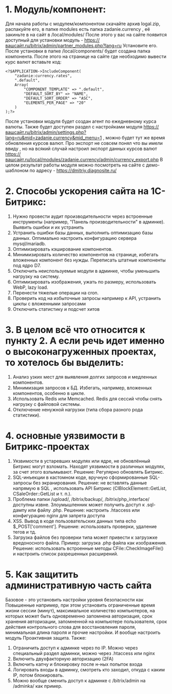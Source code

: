 # 1. Модуль/компонент:
Для начала работы с модулем/компонентом скачайте архив logal.zip, распакуйте его,  в папке modules есть папка zadanie.currency , её закиньте в на сайт в /local/modules/ 
После этого у вас на сайте появится доступный для установки модуль - https://вашсайт.ru/bitrix/admin/partner_modules.php?lang=ru
Установите его. После установки в папке /local/components/ будет создана папка компонента.
После этого на странице на сайте где необходимо вывести курс валют вставьте код:
```
<?$APPLICATION->IncludeComponent(
	"zadanie:currency.rates",
	".default",
	Array(
		"COMPONENT_TEMPLATE" => ".default",
		"DEFAULT_SORT_BY" => "NAME",
		"DEFAULT_SORT_ORDER" => "ASC",
		"ELEMENTS_PER_PAGE" => "20"
	)
);?>
```

После установки модуля будет создан агент по ежедневному курса валюты.
Также будет доступен раздел с настройками модуля https://вашсайт.ru/bitrix/admin/settings.php?lang=ru&mid=zadanie.currency&mid_menu=1 ,  можно будет тут же время обновления курсов валют.
Про экспорт не совсем понял что вы имели ввиду , но на всякий случай настроил экспорт данных курсов валют https://вашсайт.ru/local/modules/zadanie.currency/admin/currency_export.php
В целом результат работы модуля можно посмотреть на сайте с демо-шаблоном по адресу - https://dmitriy.diagnosite.ru/

# 2. Способы ускорения сайта на 1С-Битрикс:
  1. Нужно провести аудит производительности через встроенные инструменты (например, "Панель производительности" в админке). Выявить ошибки и их устранить
  2. Устранить ошибки базы данных, выполнить оптимизацию базы данных. Оптимально настроить конфигурацию сервера mysql/mariadb.
  3. Оптимизировать кэширование компонентов.
  4. Минимизировать количество компонентов на странице, избегать вложенных компонент без нужды. Переписать штатные компоненты под ядро D7.
  5. Отключить неиспользуемые модули в админке, чтобы уменьшить нагрузку на систему.
  6. Оптимизировать изображения, ужать по размеру, использовать WebP, lazy load.
  7. Перенести тяжелые операции на cron.
  8. Проверить код на избыточные запросы например к API, устранить циклы с вложенными запросами
  9. Отключить статистику и подсчет хитов

# 3. В целом всё что относится к пункту 2. А если речь идет именно о высоконагруженных проектах, то хотелось бы выделить:
  1. Анализ узких мест для выявления долгих запросов и медленных компонентов.
  2. Минимизация запросов к БД. Избегать, например, вложенных компонентов, особенно в цикле.
  3. Использовать Redis или Memcached. Redis для сессий чтобы снять нагрузку с файловой системы.
  4. Отключение ненужной нагрузки (типа сбора разного рода статистики).

# 4. основные уязвимости в Битрикс-проектах
  1. Уязвимости в устаревших модулях или ядре, не обновлённый Битрикс могут взломать. Находят уязвимости в различных модулях, за счет этого взлымывают. Решение: Регулярно обновлять Битрикс.
  2. SQL-инъекции в кастомном коде, вручную сформированные SQL-запросы без экранирования.  Решение: не вставлять данные напрямую в SQL , использовать API Битрикс (CIBlockElement::GetList, CSaleOrder::GetList и т. п.).
  3. Проблема папки /upload/, /bitrix/backup/, /bitrix/php_interface/ доступны извне. Злоумышленник может получить доступ к .sql-дампу или файлу .php. Решение: настроить .htaccess или конфигурацию nginx для запрета доступа
  4. XSS. Вывод в коде пользовательских данных типа echo $_POST['comment']. Решение: использовать проверки, удаление тегов и тд.
  5. Загрузка файлов без проверки типа может привести к загрузжке вредоносного файла. Пример: загрузка .php файла как изображения. Решение: использовать встроенные методы CFile::CheckImageFile() и настроить список разрешенных расширений.

# 5. Как защитить административную часть сайта
Базовое - это установить настройки уровня безопасности как Повышенные например, при этом установить ограниченные
время жизни сессии (минут), максимальное количество компьютеров, на которых может быть одновременно запомнена авторизация, срок хранения авторизации, запомненной на компьютере пользователя, срок действия контрольного слова для восстановления пароля, 
минимальная длина пароля и  прочие настройки. И вообще настроить модуль Проактивная защита.
Также:
  1. Ограничить доступ к админке через по IP. Можно через специальный раздел админки, можно через .htaccess или nginx
  2. Включить двухфакторную авторизацию (2FA)
  3. Включить капчу и блокировку после н-ных попыток входа
  4. Логировать входы в админку, смотреть кто заходил, откуда с каким IP, потом блокировать.
  5. Можно вообще сменить доступ к админке с /bitrix/admin на /adminka/ как пример.
